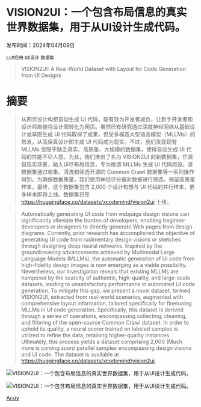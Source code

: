 # VISION2UI：一个包含布局信息的真实世界数据集，用于从UI设计生成代码。

发布时间：2024年04月09日

`LLM应用` `UI设计` `数据集`

> VISION2UI: A Real-World Dataset with Layout for Code Generation from UI Designs

# 摘要

> 从网页设计构想自动生成 UI 代码，能有效为开发者减负，让新手开发者和设计师直接将设计图转化为网页。虽然已有研究通过深度神经网络从基础设计或草图生成 UI 代码取得了成果，但受多模态大型语言模型（MLLMs）的启发，从高保真设计图生成 UI 代码成为现实。不过，我们发现现有 MLLMs 受限于缺乏真实、高质量、大规模的数据集，使得自动生成 UI 代码的性能不尽人意。为此，我们推出了名为 VISION2UI 的新数据集，它源自现实场景，融入详尽布局信息，专为微调 MLLMs 生成 UI 代码而设。该数据集通过收集、清洗和筛选开源的 Common Crawl 数据集等一系列操作得到。为确保数据质量，我们使用神经评分器对数据进行筛选，保留高质量样本。最终，这个数据集包含 2,000 个设计构想与 UI 代码的并行样本，更多样本即将上线。数据集已在 https://huggingface.co/datasets/xcodemind/vision2ui 上线。

> Automatically generating UI code from webpage design visions can significantly alleviate the burden of developers, enabling beginner developers or designers to directly generate Web pages from design diagrams. Currently, prior research has accomplished the objective of generating UI code from rudimentary design visions or sketches through designing deep neural networks. Inspired by the groundbreaking advancements achieved by Multimodal Large Language Models (MLLMs), the automatic generation of UI code from high-fidelity design images is now emerging as a viable possibility. Nevertheless, our investigation reveals that existing MLLMs are hampered by the scarcity of authentic, high-quality, and large-scale datasets, leading to unsatisfactory performance in automated UI code generation. To mitigate this gap, we present a novel dataset, termed VISION2UI, extracted from real-world scenarios, augmented with comprehensive layout information, tailored specifically for finetuning MLLMs in UI code generation. Specifically, this dataset is derived through a series of operations, encompassing collecting, cleaning, and filtering of the open-source Common Crawl dataset. In order to uphold its quality, a neural scorer trained on labeled samples is utilized to refine the data, retaining higher-quality instances. Ultimately, this process yields a dataset comprising 2,000 (Much more is coming soon) parallel samples encompassing design visions and UI code. The dataset is available at https://huggingface.co/datasets/xcodemind/vision2ui.

![VISION2UI：一个包含布局信息的真实世界数据集，用于从UI设计生成代码。](../../../paper_images/2404.06369/x1.png)

![VISION2UI：一个包含布局信息的真实世界数据集，用于从UI设计生成代码。](../../../paper_images/2404.06369/x2.png)

[Arxiv](https://arxiv.org/abs/2404.06369)